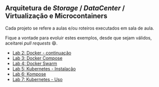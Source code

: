 ## Arquitetura de *Storage* / *DataCenter* / Virtualização e Microcontainers

Cada projeto se refere a aulas e/ou roteiros executados em sala de aula.

Fique a vontade para evoluir estes exemplos, desde que sejam válidos, aceitarei *pull requests* 😄.

 - [Lab 2: Docker - continuação](https://github.com/josecastillolema/fiap/blob/master/aso/microservices/lab02-docker-2.md)
 - [Lab 3: Docker Compose](https://github.com/josecastillolema/fiap/blob/master/aso/microservices/lab03-docker-compose.md)
 - [Lab 4: Docker Swarm](https://github.com/josecastillolema/fiap/blob/master/aso/microservices/lab04-docker-swarm.md)
 - [Lab 5: Kubernetes - Instalação](https://github.com/josecastillolema/fiap/blob/master/aso/microservices/lab05-kubernetes-install.md)
 - [Lab 6: Kompose](https://github.com/josecastillolema/fiap/blob/master/aso/microservices/lab06-kompose.md)
 - [Lab 7: Kubernetes - Uso](https://github.com/josecastillolema/fiap/blob/master/aso/microservices/lab07-kubernetes-use.md)
